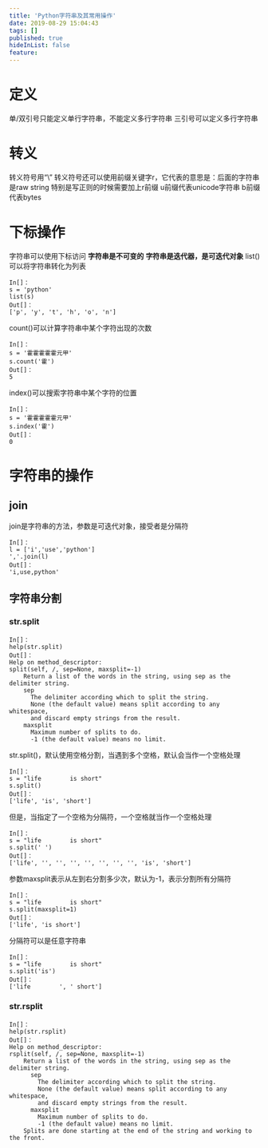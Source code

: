 ```yaml
---
title: 'Python字符串及其常用操作'
date: 2019-08-29 15:04:43
tags: []
published: true
hideInList: false
feature: 
---
```

# 定义
单/双引号只能定义单行字符串，不能定义多行字符串
三引号可以定义多行字符串
# 转义
转义符号用“\”
转义符号还可以使用前缀关键字r，它代表的意思是：后面的字符串是raw string
特别是写正则的时候需要加上r前缀
u前缀代表unicode字符串
b前缀代表bytes
# 下标操作
字符串可以使用下标访问
**字符串是不可变的**
**字符串是迭代器，是可迭代对象**
list()可以将字符串转化为列表
```
In[]：
s = 'python'
list(s)
Out[]：
['p', 'y', 't', 'h', 'o', 'n']
```
count()可以计算字符串中某个字符出现的次数
```
In[]：
s = '霍霍霍霍霍元甲'
s.count('霍')
Out[]：
5
```
index()可以搜索字符串中某个字符的位置
```
In[]：
s = '霍霍霍霍霍元甲'
s.index('霍')
Out[]：
0
```
# 字符串的操作
## join
join是字符串的方法，参数是可迭代对象，接受者是分隔符
```
In[]：
l = ['i','use','python']
','.join(l)
Out[]：
'i,use,python'
```
## 字符串分割
### str.split
```
In[]：
help(str.split)
Out[]：
Help on method_descriptor:
split(self, /, sep=None, maxsplit=-1)
    Return a list of the words in the string, using sep as the delimiter string.
    sep
      The delimiter according which to split the string.
      None (the default value) means split according to any whitespace,
      and discard empty strings from the result.
    maxsplit
      Maximum number of splits to do.
      -1 (the default value) means no limit.
```
str.split()，默认使用空格分割，当遇到多个空格，默认会当作一个空格处理
```
In[]：
s = "life        is short"
s.split()
Out[]：
['life', 'is', 'short']
```
但是，当指定了一个空格为分隔符，一个空格就当作一个空格处理
```
In[]：
s = "life        is short"
s.split(' ')
Out[]：
['life', '', '', '', '', '', '', '', 'is', 'short']
```
参数maxsplit表示从左到右分割多少次，默认为-1，表示分割所有分隔符
```
In[]：
s = "life        is short"
s.split(maxsplit=1)
Out[]：
['life', 'is short']
```
分隔符可以是任意字符串
```
In[]：
s = "life        is short"
s.split('is')
Out[]：
['life        ', ' short']
```
### str.rsplit
```
In[]：
help(str.rsplit)
Out[]：
Help on method_descriptor:
rsplit(self, /, sep=None, maxsplit=-1)
    Return a list of the words in the string, using sep as the delimiter string.
      sep
        The delimiter according which to split the string.
        None (the default value) means split according to any whitespace,
        and discard empty strings from the result.
      maxsplit
        Maximum number of splits to do.
        -1 (the default value) means no limit.
    Splits are done starting at the end of the string and working to the front.
```









